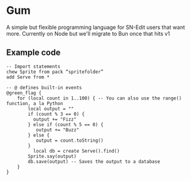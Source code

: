 # Gum
A simple but flexible programming language for SN-Edit users that want more. Currently on Node but we'll migrate to Bun once that hits v1

## Example code
```
-- Import statements
chew Sprite from pack “spritefolder” 
add Serve from *

-- @ defines built-in events
@green_flag {
    for (local count in 1..100) { -- You can also use the range() function, a la Python
        local output = ""
        if (count % 3 == 0) { 
          output += "Fizz"
        } else if (count % 5 == 0) {
           output += "Buzz" 
        } else { 
           output = count.toString() 
        }
	      local db = create Serve().find()
        Sprite.say(output)    
        db.save(output) -- Saves the output to a database
	}
}
```
